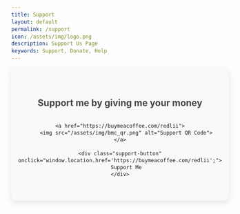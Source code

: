 ```yaml
---
title: Support
layout: default
permalink: /support
icon: /assets/img/logo.png
description: Support Us Page
keywords: Support, Donate, Help
---
```


<style>
    /* Centering Container */
    #support-container {
        background: #f9f9f9;
        padding: 40px;
        border-radius: 12px;
        box-shadow: 0px 5px 15px rgba(0, 0, 0, 0.1);
        display: flex;
        flex-direction: column;
        align-items: center;
        text-align: center;
        max-width: 450px;
        margin: auto;
    }

    /* QR Code Styling */
    #support-container img {
        width: 280px;
        border-radius: 10px;
        transition: transform 0.3s ease-in-out;
        margin-bottom: 20px;
    }

    #support-container img:hover {
        transform: scale(1.05);
    }

    /* Support Box */
    .support-button {
        width: 240px;
        padding: 15px;
        background: #ffcc00;
        color: #333;
        font-size: 22px;
        font-weight: bold;
        border-radius: 8px;
        cursor: pointer;
        box-shadow: 3px 3px 10px rgba(0, 0, 0, 0.2);
        transition: all 0.3s ease-in-out;
        margin-top: 20px;
        text-align: center;
    }

    .support-button:hover {
        background: #ffb300;
        transform: translateY(-4px);
    }
    
</style>

<section id="support-container">
    <h2 style="color: #444;">Support me by giving me your money</h2>
   

    <a href="https://buymeacoffee.com/redlii">
        <img src="/assets/img/bmc_qr.png" alt="Support QR Code">
    </a>

    <div class="support-button" onclick="window.location.href='https://buymeacoffee.com/redlii';">
        Support Me
    </div>
</section>

